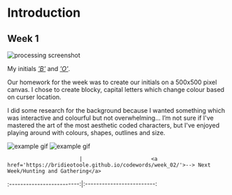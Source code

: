 # Introduction 
## Week 1

![processing screenshot](B.jpg)

My initials [*'B'*](https://bridieotoole.github.io/codewords/week_01/B/) and [*'O'*](https://bridieotoole.github.io/codewords/week_01/Owithdots/).

Our homework for the week was to create our initials on a 500x500 pixel canvas. I chose to create blocky, capital letters which change colour based on curser location.

I did some research for the background because I wanted something which was interactive and colourful but not overwhelming... I’m not sure if I've mastered the art of the most aesthetic coded characters, but I've enjoyed playing around with colours, shapes, outlines and size.

![example gif](B.gif)
![example gif](O.gif)

                           |                      <a href='https://bridieotoole.github.io/codewords/week_02/'>--> Next Week/Hunting and Gathering</a>
:-------------------------:|:-------------------------:


